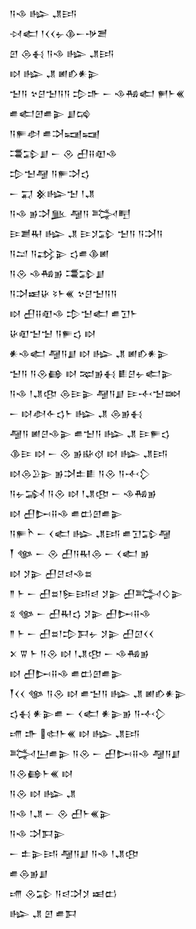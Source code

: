 <div class='block'>
<div class='line'>𒀀𒈾 𒈗 𒂗𒅀</div>
<div class='line'>𒀴𒅗 𒁹𒌋𒌋𒉡𒆠𒀸𒋩𒍪</div>
<div class='line'>𒇻 𒁲𒈬 𒀀𒈾 𒈗 𒂗𒅀</div>
<div class='line'>𒊭 𒈗 𒂗 𒅖𒁓𒀭𒉌</div>
<div class='line'>𒈠𒀀 𒆳𒆪𒈠𒀀𒀀 𒄠𒈥 𒀸 𒈾𒄀𒅗 𒂍𒈨𒌍</div>
<div class='line'>𒌑𒅗𒇻𒌑𒉌 𒋗𒄙</div>
<div class='line'>𒀀𒊓𒀠 𒌑𒋫𒍢𒍢</div>
<div class='line'>𒃮𒁉𒋗 𒀸 𒊮 𒌷𒍝𒊏𒈾</div>
<div class='line'>𒄠𒈠𒆷 𒀀𒊓𒋫𒌓</div>
<div class='line'>𒀸 𒍑 𒆜𒈗𒈠 𒁹𒂗</div>
<div class='line'>𒀀𒈾 𒂊𒋫𒆥 𒆷𒀀 𒅋𒋃</div>
<div class='line'>𒄿𒋢𒊑 𒈗 𒂗 𒄿𒋡𒁉 𒈠𒀀 𒀀𒋫𒀀</div>
<div class='line'>𒀀𒁺 𒀀𒃶𒉌 𒌓𒌑𒆠𒅖</div>
<div class='line'>𒀀𒊮 𒈾𒄀𒂊 𒃮𒁉𒋗</div>
<div class='line'>𒀀𒋫𒀜𒄩 𒂟𒈨𒌍 𒆳𒆪𒈠𒀀𒀀</div>
<div class='line'>𒊭 𒌷𒍝𒊏𒈾 𒄠𒈠𒅗 𒌑𒋛𒈨</div>
<div class='line'>𒄩𒊏𒈠𒈠 𒀀𒊓𒌓 𒊭</div>
<div class='line'>𒀭𒈾𒅗 𒆷𒀀𒋗 𒊭 𒈗 𒂗 𒅖𒁓𒀭𒉌</div>
<div class='line'>𒈠𒀀 𒀀𒊮𒂵 𒊭 𒉈𒂊𒈬 𒀾𒆪𒉡𒅗𒉌</div>
<div class='line'>𒀀𒈾 𒁹𒂗𒂦 𒁲𒄿𒉌 𒆷𒀀𒋗 𒄿𒋾𒈠𒇷</div>
<div class='line'>𒀸 𒊭𒀠𒅆𒌓𒈨 𒈗 𒂗 𒁲𒂊𒈬</div>
<div class='line'>𒆷𒀀 𒅖𒆪𒈾𒉌 𒌑𒈠𒀀 𒈗 𒂗 𒄿𒊓𒌓</div>
<div class='line'>𒆠𒄿 𒊭 𒀸 𒊮 𒂊𒄫𒋼 𒊭 𒈗 𒂗𒅀</div>
<div class='line'>𒊭𒁲𒊒𒉌 𒂊𒋫𒉺𒀾 𒀀𒊮 𒀀𒋾𒁷</div>
<div class='line'>𒀀𒉡𒋆 𒀀𒊮 𒊭 𒁹𒂗𒂦 𒀸 𒈾𒄀𒂊</div>
<div class='line'>𒊭 𒌷𒄖𒍝𒈾 𒌑𒆗𒇻𒌑𒉌</div>
<div class='line'>𒀀𒊓𒋻 𒀸 𒌋𒅗 𒈗 𒂗𒅀 𒌑𒋛𒁉𒆷</div>
<div class='line'>𒐕 𒀲 𒀸 𒊮 𒌷𒀀𒊑𒁲 𒀸 𒌋𒅗 𒂊</div>
<div class='line'>𒊭 𒋡𒉌 𒌷𒆪𒁀𒈾𒊺</div>
<div class='line'>𒈫 𒈨 𒀸 𒌷𒊺𒁹𒌉𒅀𒁀 𒋡𒉌 𒌷𒅋𒄭𒉌</div>
<div class='line'>𒐏 𒀲 𒀸 𒌷𒊑𒌓 𒋡𒉌 𒌷𒄖𒍝𒈾</div>
<div class='line'>𒈫 𒈨 𒀸 𒌷𒊺𒁹𒄠𒁕𒉡 𒋡𒉌 𒌷𒇥𒌋𒌋</div>
<div class='line'>𒉽 𒐊 𒈨 𒀀𒊮 𒊭 𒁹𒂗𒂦 𒀸 𒈾𒄀𒂊</div>
<div class='line'>𒊭 𒌷𒄖𒍝𒈾 𒌑𒆗𒇻𒌑𒉌</div>
<div class='line'>𒐕𒌋𒌋 𒀲 𒀀𒊮 𒊭 𒌑𒈠𒀀 𒈗 𒂗 𒅖𒁓𒀭𒉌</div>
<div class='line'>𒌓𒈬 𒀭𒉌𒌑 𒀸 𒌋𒅗 𒀭𒉌𒂊 𒀀𒋾𒁷</div>
<div class='line'>𒋬 𒈥 𒊕𒈨𒌍 𒊭 𒈗 𒂗𒅀</div>
<div class='line'>𒅋𒌨𒌑𒉌 𒀀𒊮 𒀸 𒌷𒄖𒍝𒈾 𒆷𒀀𒋗</div>
<div class='line'>𒀀𒊮𒂵𒈨𒌍 𒊭</div>
<div class='line'>𒀀𒊮 𒊭 𒈗 𒂗</div>
<div class='line'>𒀀𒈾 𒁹𒂗 𒀸 𒊮 𒌷𒈨𒌍𒉌</div>
<div class='line'>𒀀𒈾 𒋫𒁕𒉌</div>
<div class='line'>𒀸 𒉺𒉌𒅀 𒆷𒀀𒋗 𒀀𒈾 𒁹𒂗𒂦</div>
<div class='line'>𒌑𒁲𒂊𒋗</div>
<div class='line'>𒋬 𒊮𒁉 𒀀𒁀𒋫𒋡 𒀜𒆗</div>
<div class='line'>𒈗 𒂗 𒇻 𒌑𒁕</div>
</div>